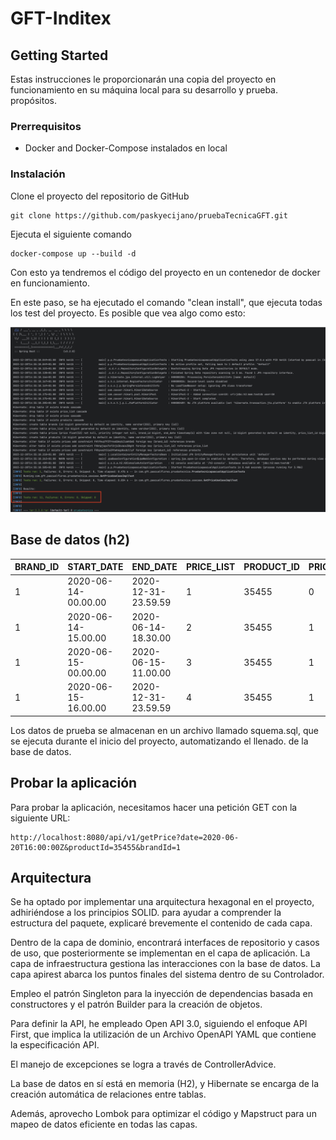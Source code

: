 # GFT-Inditex

## Getting Started

Estas instrucciones le proporcionarán una copia del proyecto en funcionamiento en su máquina local para su desarrollo y
prueba.
propósitos.

### Prerrequisitos

* Docker and Docker-Compose instalados en local

### Instalación

Clone el proyecto del repositorio de GitHub

```
git clone https://github.com/paskyecijano/pruebaTecnicaGFT.git
```

Ejecuta el siguiente comando

```
docker-compose up --build -d
```

Con esto ya tendremos el código del proyecto en un contenedor de docker en funcionamiento.

En este paso, se ha ejecutado el comando "clean install", que ejecuta todas los test del proyecto.
Es posible que vea algo como esto:

![test.png](test.png)

## Base de datos (h2)

| BRAND_ID | START_DATE          | END_DATE            | PRICE_LIST | PRODUCT_ID | PRIORITY | PRICE | CURR |
|----------|---------------------|---------------------|------------|------------|----------|-------|------|
| 1        | 2020-06-14-00.00.00 | 2020-12-31-23.59.59 | 1          | 35455      | 0        | 35.50 | EUR  |
| 1        | 2020-06-14-15.00.00 | 2020-06-14-18.30.00 | 2          | 35455      | 1        | 25.45 | EUR  |
| 1        | 2020-06-15-00.00.00 | 2020-06-15-11.00.00 | 3          | 35455      | 1        | 30.50 | EUR  |
| 1        | 2020-06-15-16.00.00 | 2020-12-31-23.59.59 | 4          | 35455      | 1        | 38.95 | EUR  |

Los datos de prueba se almacenan en un archivo llamado squema.sql, que se ejecuta durante el inicio del proyecto,
automatizando el llenado.
de la base de datos.

## Probar la aplicación

Para probar la aplicación, necesitamos hacer una petición GET con la siguiente URL:

```
http://localhost:8080/api/v1/getPrice?date=2020-06-20T16:00:00Z&productId=35455&brandId=1
```

## Arquitectura

Se ha optado por implementar una arquitectura hexagonal en el proyecto, adhiriéndose a los principios SOLID. para ayudar
a comprender la estructura del paquete, explicaré brevemente el contenido de cada capa.

Dentro de la capa de dominio, encontrará interfaces de repositorio y casos de uso, que posteriormente se implementan en
el
capa de aplicación. La capa de infraestructura gestiona las interacciones con la base de datos. La capa apirest
abarca los puntos finales del sistema dentro de su Controlador.

Empleo el patrón Singleton para la inyección de dependencias basada en constructores y el patrón Builder para la
creación de objetos.

Para definir la API, he empleado Open API 3.0, siguiendo el enfoque API First, que implica la utilización de un
Archivo OpenAPI YAML que contiene la especificación API.

El manejo de excepciones se logra a través de ControllerAdvice.

La base de datos en sí está en memoria (H2), y Hibernate se encarga de la creación automática de relaciones entre
tablas.

Además, aprovecho Lombok para optimizar el código y Mapstruct para un mapeo de datos eficiente en todas las capas.

